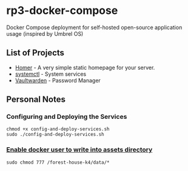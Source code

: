 # rp3-docker-compose
Docker Compose deployment for self-hosted open-source application usage (inspired by Umbrel OS)

## List of Projects
* [Homer](https://github.com/bastienwirtz/homer) - A very simple static homepage for your server.
* [systemctl](https://reinhard.codes/2021/04/19/self-hosting-vaultwarden-on-a-raspberry-pi/) - System services
* [Vaultwarden](https://github.com/dani-garcia/vaultwarden) - Password Manager

## Personal Notes
### Configuring and Deploying the Services
```
chmod +x config-and-deploy-services.sh
sudo ./config-and-deploy-services.sh
```
### [Enable docker user to write into assets directory](https://devanswers.co/how-to-view-file-and-folder-permissions-in-ubuntu/)
`sudo chmod 777 /forest-house-k4/data/*`
